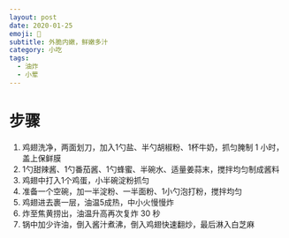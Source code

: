 ```yaml
---
layout: post
date: 2020-01-25
emoji: 🍗
subtitle: 外脆内嫩，鲜嫩多汁
category: 小吃
tags:
  - 油炸
  - 小荤
---
```


# 步骤

1. 鸡翅洗净，两面划刀，加入1勺盐、半勺胡椒粉、1杯牛奶，抓匀腌制 1 小时，盖上保鲜膜
2. 1勺甜辣酱、1勺番茄酱、1勺蜂蜜、半碗水、适量姜蒜末，搅拌均匀制成酱料
3. 鸡翅中打入1个鸡蛋，小半碗淀粉抓匀
4. 准备一个空碗，加一半淀粉、一半面粉、1小勺泡打粉，搅拌均匀
5. 鸡翅进去裹一层，油温5成热，中小火慢慢炸
6. 炸至焦黄捞出，油温升高再次复炸 30 秒
7. 锅中加少许油，倒入酱汁煮沸，倒入鸡翅快速翻炒，最后淋入白芝麻
